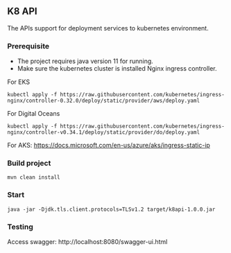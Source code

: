 ## K8 API
The APIs support for deployment services to kubernetes environment.

### Prerequisite
- The project requires java version 11 for running.
- Make sure the kubernetes cluster is installed Nginx ingress controller.

For EKS
```shell
kubectl apply -f https://raw.githubusercontent.com/kubernetes/ingress-nginx/controller-0.32.0/deploy/static/provider/aws/deploy.yaml
```

For Digital Oceans
```shell
kubectl apply -f https://raw.githubusercontent.com/kubernetes/ingress-nginx/controller-v0.34.1/deploy/static/provider/do/deploy.yaml
```

For AKS: https://docs.microsoft.com/en-us/azure/aks/ingress-static-ip

### Build project
```shell
mvn clean install
```

### Start
```shell
java -jar -Djdk.tls.client.protocols=TLSv1.2 target/k8api-1.0.0.jar
```

### Testing
Access swagger: http://localhost:8080/swagger-ui.html